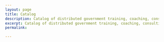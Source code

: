 ```yaml
---
layout: page
title: Catalog
description: Catalog of distributed government training, coaching, consulting services.
excerpt: Catalog of distributed government training, coaching, consulting services.
permalink: 

---
```


